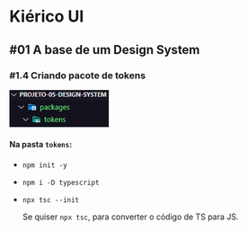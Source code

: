 # Kiérico UI

## #01 A base de um Design System

### #1.4 Criando pacote de tokens

**<img src="imgMd\1.4.png">**

#### Na pasta `tokens`:

- `npm init -y`

- `npm i -D typescript`

- `npx tsc --init`

    Se quiser `npx tsc`, para converter o código de TS para JS.

